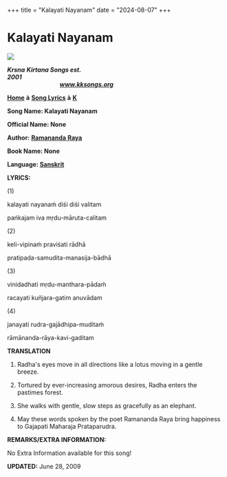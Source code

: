 +++
title = "Kalayati Nayanam"
date = "2024-08-07"
+++

# Kalayati Nayanam
**[![](http://kksongs.org/image_files/image002.jpg)](http://kksongs.org/)**

**_Krsna_** **_Kirtana Songs est. 2001_**                                                                                                                                                      **_www.kksongs.org_**

**[Home](http://kksongs.org/)** **à** **[Song Lyrics](http://kksongs.org/lyrics.html)** **à** **[K](http://kksongs.org/songs/song_k.html)**

**Song Name: Kalayati Nayanam**

**Official Name: None**

**Author:** [**Ramananda** **Raya**](http://kksongs.org/authors/list/ramananda.html)

**Book Name: None**

**Language: [Sanskrit](http://kksongs.org/language/list/sanskrit.html)**

**LYRICS:**

(1)

kalayati nayanaḿ diśi diśi valitam

pańkajam iva mṛdu-māruta-calitam

(2)

keli-vipinaḿ praviśati rādhā

pratipada-samudita-manasija-bādhā

(3)

vinidadhati mṛdu-manthara-pādaḿ

racayati kuñjara-gatim anuvādam

(4)

janayati rudra-gajādhipa-muditaḿ

rāmānanda-rāya-kavi-gaditam

**TRANSLATION**

1) Radha's eyes move in all directions like a lotus moving in a gentle breeze.

2) Tortured by ever-increasing amorous desires, Radha enters the pastimes forest.

3) She walks with gentle, slow steps as gracefully as an elephant.

4) May these words spoken by the poet Ramananda Raya bring happiness to Gajapati Maharaja Prataparudra.

**REMARKS/EXTRA INFORMATION:**

No Extra Information available for this song!

**UPDATED:** June 28, 2009